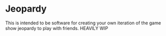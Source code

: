 # Jeopardy
This is intended to be software for creating your own iteration of the game show jeopardy to play with friends.
HEAVILY WIP
